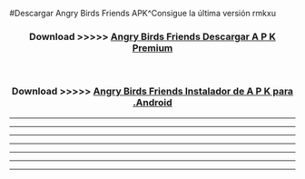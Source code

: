 #Descargar Angry Birds Friends  APK^Consigue la última versión rmkxu



<div align="center">
<h3>Download >>>>> <a href="https://es-sites.web.app/?es= Angry Birds Friends ">Angry Birds Friends  Descargar A P K Premium</a></h3><br>

<h3>Download >>>>> <a href="https://es-sites.web.app/?es= Angry Birds Friends ">Angry Birds Friends  Instalador de A P K para .Android</a></h3>
</div>


----------------------------------------------------------

----------------------------------------------------------

----------------------------------------------------------

----------------------------------------------------------

----------------------------------------------------------

----------------------------------------------------------

----------------------------------------------------------


